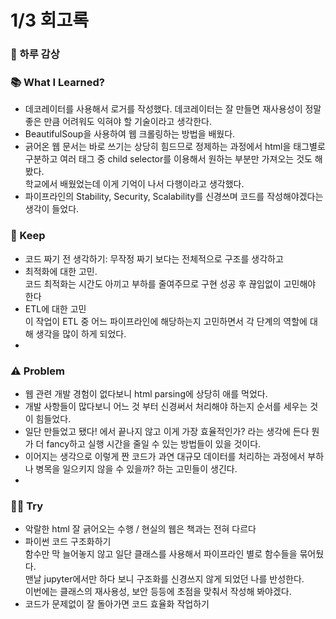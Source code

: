 # 1/3 회고록 <br>

### 🌅 하루 감상


### 📚 What I Learned?
- 데코레이터를 사용해서 로거를 작성했다.
  데코레이터는 잘 만들면 재사용성이 정말 좋은 만큼 어려워도 익혀야 할 기술이라고 생각한다.
- BeautifulSoup을 사용하여 웹 크롤링하는 방법을 배웠다.
- 긁어온 웹 문서는 바로 쓰기는 상당히 힘드므로 정제하는 과정에서 html을 태그별로 구분하고 여러 태그 중 child selector를 이용해서 원하는 부분만 가져오는 것도 해 봤다. <br>
  학교에서 배웠었는데 이게 기억이 나서 다행이라고 생각했다.
- 파이프라인의 Stability, Security, Scalability를 신경쓰며 코드를 작성해야겠다는 생각이 들었다.

### 💾 Keep
- 코드 짜기 전 생각하기: 무작정 짜기 보다는 전체적으로 구조를 생각하고 
- 최적화에 대한 고민. <br>
  코드 최적화는 시간도 아끼고 부하를 줄여주므로 구현 성공 후 끊임없이 고민해야 한다
- ETL에 대한 고민<br>
  이 작업이 ETL 중 어느 파이프라인에 해당하는지 고민하면서 각 단계의 역할에 대해 생각을 많이 하게 되었다. 
- 

### ⚠️ Problem
- 웹 관련 개발 경험이 없다보니 html parsing에 상당히 애를 먹었다.
- 개발 사항들이 많다보니 어느 것 부터 신경써서 처리해야 하는지 순서를 세우는 것이 힘들었다.
- 일단 만들었고 됐다! 에서 끝나지 않고 이게 가장 효율적인가? 라는 생각에 든다 뭔가 더 fancy하고 실행 시간을 줄일 수 있는 방법들이 있을 것이다.
- 이어지는 생각으로 이렇게 짠 코드가 과연 대규모 데이터를 처리하는 과정에서 부하나 병목을 일으키지 않을 수 있을까? 하는 고민들이 생긴다.
- 

### 🏃‍♂️ Try
- 악랄한 html 잘 긁어오는 수행 / 현실의 웹은 책과는 전혀 다르다
- 파이썬 코드 구조화하기<br>
  함수만 막 늘어놓지 않고 일단 클래스를 사용해서 파이프라인 별로 함수들을 묶어뒀다.<br>
  맨날 jupyter에서만 하다 보니 구조화를 신경쓰지 않게 되었던 나를 반성한다.<br>
  이번에는 클래스의 재사용성, 보안 등등에 초점을 맞춰서 작성해 봐야겠다.<br>
- 코드가 문제없이 잘 돌아가면 코드 효율화 작업하기


